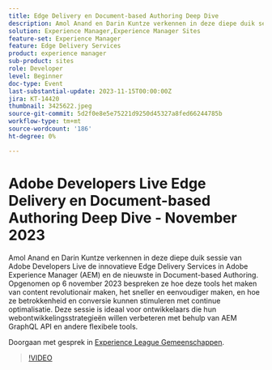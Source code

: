 ```yaml
---
title: Edge Delivery en Document-based Authoring Deep Dive
description: Amol Anand en Darin Kuntze verkennen in deze diepe duik sessie van Adobe Developers Live de innovatieve Edge Delivery Services in Adobe Experience Manager (AEM) en de nieuwste in Document-based Authoring. Opgenomen op 6 november 2023 bespreken ze hoe deze tools het maken van content revolutionair maken, het sneller en eenvoudiger maken, en hoe ze betrokkenheid en conversie kunnen stimuleren met continue optimalisatie. Deze sessie is ideaal voor ontwikkelaars die hun webontwikkelingsstrategieën willen verbeteren met behulp van AEM GraphQL API en andere flexibele tools.
solution: Experience Manager,Experience Manager Sites
feature-set: Experience Manager
feature: Edge Delivery Services
product: experience manager
sub-product: sites
role: Developer
level: Beginner
doc-type: Event
last-substantial-update: 2023-11-15T00:00:00Z
jira: KT-14420
thumbnail: 3425622.jpeg
source-git-commit: 5d2f0e8e5e75221d9250d45327a8fed66244785b
workflow-type: tm+mt
source-wordcount: '186'
ht-degree: 0%

---
```



# Adobe Developers Live Edge Delivery en Document-based Authoring Deep Dive - November 2023

Amol Anand en Darin Kuntze verkennen in deze diepe duik sessie van Adobe Developers Live de innovatieve Edge Delivery Services in Adobe Experience Manager (AEM) en de nieuwste in Document-based Authoring. Opgenomen op 6 november 2023 bespreken ze hoe deze tools het maken van content revolutionair maken, het sneller en eenvoudiger maken, en hoe ze betrokkenheid en conversie kunnen stimuleren met continue optimalisatie. Deze sessie is ideaal voor ontwikkelaars die hun webontwikkelingsstrategieën willen verbeteren met behulp van AEM GraphQL API en andere flexibele tools.

Doorgaan met gesprek in [Experience League Gemeenschappen](https://adobe.ly/46KMTsh).

>[!VIDEO](https://video.tv.adobe.com/v/3425622/?learn=on)